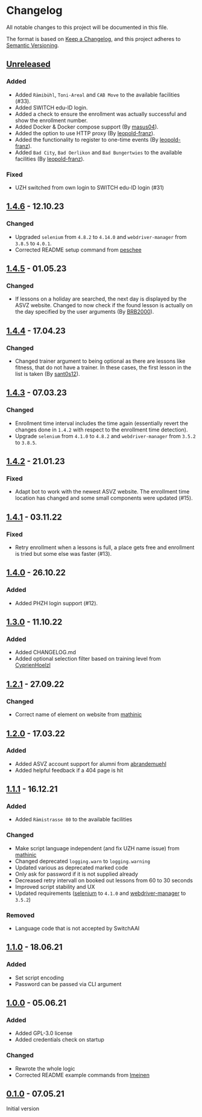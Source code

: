 # Changelog

All notable changes to this project will be documented in this file.

The format is based on [Keep a Changelog](https://keepachangelog.com/en/1.0.0/),
and this project adheres to [Semantic Versioning](https://semver.org/spec/v2.0.0.html).

## [Unreleased]

### Added

- Added `Rämibühl`, `Toni-Areal` and `CAB Move` to the available facilities (#33).
- Added SWITCH edu-ID login.
- Added a check to ensure the enrollment was actually successful and show the enrollment number.
- Added Docker & Docker compose support (By [masus04](https://github.com/masus04)).
- Added the option to use HTTP proxy (By [leopold-franz](https://github.com/leopold-franz)).
- Added the functionality to register to one-time events (By [leopold-franz](https://github.com/leopold-franz)).
- Added `Bad City`, `Bad Oerlikon` and `Bad Bungertwies` to the available facilities (By [leopold-franz](https://github.com/leopold-franz)).

### Fixed

- UZH switched from own login to SWITCH edu-ID login (#31)

## [1.4.6] - 12.10.23

### Changed

- Upgraded `selenium` from `4.8.2` to `4.14.0` and `webdriver-manager` from `3.8.5` to `4.0.1`.
- Corrected README setup command from [peschee](https://github.com/peschee)


## [1.4.5] - 01.05.23

### Changed

- If lessons on a holiday are searched, the next day is displayed by the ASVZ website. Changed to now check if the found lesson is actually on the day specified by the user arguments (By [BRB2000](https://github.com/BRB2000)).

## [1.4.4] - 17.04.23

### Changed

- Changed trainer argument to being optional as there are lessons like fitness, that do not have a trainer. In these cases, the first lesson in the list is taken (By [sant0s12](https://github.com/sant0s12)).

## [1.4.3] - 07.03.23

### Changed

- Enrollment time interval includes the time again (essentially revert the changes done in `1.4.2` with respect to the enrollment time detection).
- Upgrade `selenium` from `4.1.0` to `4.8.2` and `webdriver-manager` from `3.5.2` to `3.8.5`.

## [1.4.2] - 21.01.23

### Fixed

- Adapt bot to work with the newest ASVZ website. The enrollment time location has changed and some small components were updated (#15).

## [1.4.1] - 03.11.22

### Fixed

- Retry enrollment when a lessons is full, a place gets free and enrollment is tried but some else was faster (#13).

## [1.4.0] - 26.10.22

### Added

- Added PHZH login support (#12).

## [1.3.0] - 11.10.22

### Added

- Added CHANGELOG.md
- Added optional selection filter based on training level from [CyprienHoelzl](https://github.com/CyprienHoelzl)

## [1.2.1] - 27.09.22

### Changed

- Correct name of element on website from [mathinic](https://github.com/mathinic)

## [1.2.0] - 17.03.22

### Added

- Added ASVZ account support for alumni from [abrandemuehl](https://github.com/abrandemuehl)
- Added helpful feedback if a 404 page is hit

## [1.1.1] - 16.12.21

### Added

- Added `Rämistrasse 80` to the available facilities

### Changed

- Make script language independent (and fix UZH name issue) from [mathinic](https://github.com/mathinic)
- Changed deprecated `logging.warn` to `logging.warning`
- Updated various as deprecated marked code
- Only ask for password if it is not supplied already
- Decreased retry intervall on booked out lessons from 60 to 30 seconds
- Improved script stability and UX
- Updated requirements ([selenium](https://github.com/SeleniumHQ/selenium) to `4.1.0` and [webdriver-manager](https://github.com/SergeyPirogov/webdriver_manager) to `3.5.2`)

### Removed

- Language code that is not accepted by SwitchAAI

## [1.1.0] - 18.06.21

### Added

- Set script encoding
- Password can be passed via CLI argument

## [1.0.0] - 05.06.21

### Added

- Added GPL-3.0 license
- Added credentials check on startup

### Changed

- Rewrote the whole logic
- Corrected README example commands from [lmeinen](https://github.com/lmeinen)

## [0.1.0] - 07.05.21

Initial version

[unreleased]: https://github.com/fbuetler/asvz-bot/compare/v1.4.6...master
[1.4.6]: https://github.com/fbuetler/asvz-bot/compare/v1.4.5...v1.4.6
[1.4.5]: https://github.com/fbuetler/asvz-bot/compare/v1.4.4...v1.4.5
[1.4.4]: https://github.com/fbuetler/asvz-bot/compare/v1.4.3...v1.4.4
[1.4.3]: https://github.com/fbuetler/asvz-bot/compare/v1.4.2...v1.4.3
[1.4.2]: https://github.com/fbuetler/asvz-bot/compare/v1.4.1...v1.4.2
[1.4.1]: https://github.com/fbuetler/asvz-bot/compare/v1.4.0...v1.4.1
[1.4.0]: https://github.com/fbuetler/asvz-bot/compare/v1.3.0...v1.4.0
[1.3.0]: https://github.com/fbuetler/asvz-bot/compare/v1.2.1...v1.3.0
[1.2.1]: https://github.com/fbuetler/asvz-bot/compare/v1.2.0...v1.2.1
[1.2.0]: https://github.com/fbuetler/asvz-bot/compare/v1.1.1...v1.2.0
[1.1.1]: https://github.com/fbuetler/asvz-bot/compare/v1.1.0...v1.1.1
[1.1.0]: https://github.com/fbuetler/asvz-bot/compare/v1.0.0...v1.1.0
[1.0.0]: https://github.com/fbuetler/asvz-bot/compare/v0.1...v1.0.0
[0.1.0]: https://github.com/fbuetler/asvz-bot/releases/tag/v0.1
